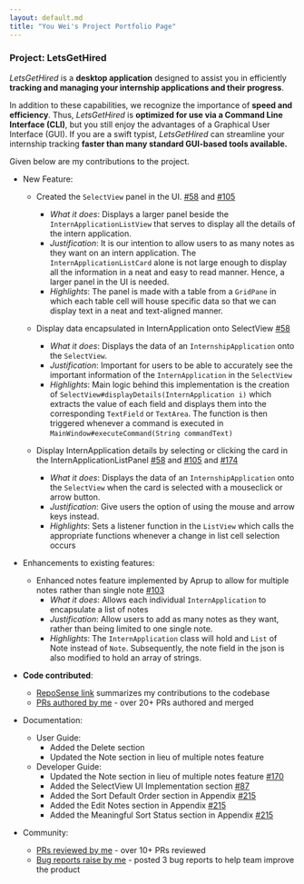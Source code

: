 ```yaml
---
layout: default.md
title: "You Wei's Project Portfolio Page"
---
```


### Project: LetsGetHired

_LetsGetHired_ is a **desktop application** designed to assist you in
efficiently **tracking and managing your
internship applications and their progress**.

In addition to these capabilities, we recognize the importance of **speed and
efficiency**. Thus, _LetsGetHired_ is
**optimized for use via a Command Line Interface (CLI)**, but you still enjoy
the advantages of a Graphical User Interface
(GUI). If you are a swift typist, _LetsGetHired_ can streamline your internship
tracking **faster than many standard
GUI-based tools available.**

Given below are my contributions to the project.

* New Feature:
  * Created the `SelectView` panel in the UI. 
    [#58](https://github.com/AY2324S1-CS2103T-W17-2/tp/pull/58) and
    [#105](https://github.com/AY2324S1-CS2103T-W17-2/tp/pull/105)
    * _What it does_: Displays a larger panel beside the `InternApplicationListView`
      that serves to display all the details of the intern application.
    * _Justification_: It is our intention to allow users to as many notes as they want
      on an intern application. The `InternApplicationListCard` alone is not large enough to 
      display all the information in a neat and easy to read manner. Hence, a larger panel in
      the UI is needed.
    * _Highlights_: The panel is made with a table from a `GridPane` in which each table 
      cell will house specific data so that we can display text in a neat and text-aligned
      manner.
  
  * Display data encapsulated in InternApplication onto SelectView
    [#58](https://github.com/AY2324S1-CS2103T-W17-2/tp/pull/58)
    * _What it does_: Displays the data of an `InternshipApplication` onto the `SelectView`.
    * _Justification_: Important for users to be able to accurately see the important
      information of the `InternApplication` in the `SelectView`
    * _Highlights_: Main logic behind this implementation is the creation of 
      `SelectView#displayDetails(InternApplication i)` which extracts the value of each field
      and displays them into the corresponding `TextField` or `TextArea`. The function is then
      triggered whenever a command is executed in `MainWindow#executeCommand(String commandText)`

  * Display InternApplication details by selecting or clicking the card in the InternApplicationListPanel
    [#58](https://github.com/AY2324S1-CS2103T-W17-2/tp/pull/80) and
    [#105](https://github.com/AY2324S1-CS2103T-W17-2/tp/pull/105) and
    [#174](https://github.com/AY2324S1-CS2103T-W17-2/tp/pull/174)
    * _What it does_: Displays the data of an `InternshipApplication` onto the `SelectView` when the card is
      selected with a mouseclick or arrow button.
    * _Justification_: Give users the option of using the mouse and arrow keys instead.
    * _Highlights_: Sets a listener function in the `ListView` which calls the appropriate functions
      whenever a change in list cell selection occurs

* Enhancements to existing features:
  * Enhanced notes feature implemented by Aprup to allow for multiple notes rather than single note
    [#103](https://github.com/AY2324S1-CS2103T-W17-2/tp/pull/103)
    * _What it does_: Allows each individual `InternApplication` to encapsulate a list of notes 
    * _Justification_: Allow users to add as many notes as they want, rather than being limited to
      one single note.
    * _Highlights_: The `InternApplication` class will hold and `List` of Note instead of `Note`. 
      Subsequently, the note field in the json is also modified to hold an array of strings. 

* **Code contributed**:
  * [RepoSense link](https://nus-cs2103-ay2324s1.github.io/tp-dashboard/?search=tyouwei&breakdown=true)
    summarizes my contributions to the codebase
  * [PRs authored by me](https://github.com/AY2324S1-CS2103T-W17-2/tp/pulls?q=is%3Apr+author%3Atyouwei) -
    over 20+ PRs authored and merged

* Documentation:
  * User Guide:
    * Added the Delete section
    * Updated the Note section in lieu of multiple notes feature
  * Developer Guide:
    * Updated the Note section in lieu of multiple notes feature
      [#170](https://github.com/AY2324S1-CS2103T-W17-2/tp/pull/170)
    * Added the SelectView UI Implementation section
      [#87](https://github.com/AY2324S1-CS2103T-W17-2/tp/pull/87)
    * Added the Sort Default Order section in Appendix
      [#215](https://github.com/AY2324S1-CS2103T-W17-2/tp/pull/215)
    * Added the Edit Notes section in Appendix
      [#215](https://github.com/AY2324S1-CS2103T-W17-2/tp/pull/215)
    * Added the Meaningful Sort Status section in Appendix
      [#215](https://github.com/AY2324S1-CS2103T-W17-2/tp/pull/215)

* Community:
  * [PRs reviewed by me](https://github.com/AY2324S1-CS2103T-W17-2/tp/pulls?q=is%3Apr+reviewed-by%3Atyouwei) -
    over 10+ PRs reviewed
  * [Bug reports raise by me](https://github.com/AY2324S1-CS2103T-W17-2/tp/issues?q=is%3Aissue+author%3Atyouwei) -
    posted 3 bug reports to help team improve the product
